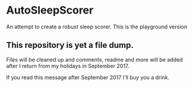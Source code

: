 # AutoSleepScorer
An attempt to create a robust sleep scorer.
This is the playground version

## This repository is yet a file dump.
Files will be cleaned up and comments, readme and more will be added after I return from my holidays in September 2017.

If you read this message after September 2017 I'll buy you a drink.
